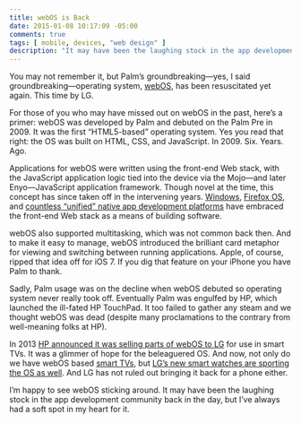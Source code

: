 ```yaml
---
title: webOS is Back
date: 2015-01-08 10:17:09 -05:00
comments: true
tags: [ mobile, devices, "web design" ]
description: "It may have been the laughing stock in the app development community, but I’ve always had a soft spot in my heart for webOS. And now it’s back!"
---
```


You may not remember it, but Palm’s groundbreaking—yes, I said groundbreaking—operating system, [webOS](https://en.wikipedia.org/wiki/WebOS), has been resuscitated yet again. This time by LG.

<!-- more -->

For those of you who may have missed out on webOS in the past, here’s a primer: webOS was developed by Palm and debuted on the Palm Pre in 2009. It was the first “HTML5-based” operating system. Yes you read that right: the OS was built on HTML, CSS, and JavaScript. In 2009. Six. Years. Ago.

Applications for webOS were written using the front-end Web stack, with the JavaScript application logic tied into the device via the Mojo—and later Enyo—JavaScript application framework. Though novel at the time, this concept has since taken off in the intervening years. [Windows](http://msdn.microsoft.com/en-us/library/windows/apps/dn631758.aspx), [Firefox OS](https://marketplace.firefox.com/developers/), and [countless “unified” native app development platforms](https://www.google.com/search?q=build%20native%20apps%20with%20html5) have embraced the front-end Web stack as a means of building software.

webOS also supported multitasking, which was not common back then. And to make it easy to manage, webOS introduced the brilliant card metaphor for viewing and switching between running applications. Apple, of course, ripped that idea off for iOS 7. If you dig that feature on your iPhone you have Palm to thank.

Sadly, Palm usage was on the decline when webOS debuted so operating system never really took off. Eventually Palm was engulfed by HP, which launched the ill-fated HP TouchPad. It too failed to gather any steam and we thought webOS was dead (despite many proclamations to the contrary from well-meaning folks at HP).

In 2013 [HP announced it was selling parts of webOS to LG](http://www.theverge.com/2013/2/25/4027814/hp-emerges-as-big-winner-in-webos-sale) for use in smart TVs. It was a glimmer of hope for the beleaguered OS. And now, not only do we have webOS based [smart TVs](http://www.lg.com/uk/smarttv/webos), but [LG’s new smart watches are sporting the OS as well](http://gizmodo.com/lgs-new-smart-watch-is-powered-by-webos-1678191522). And LG has not ruled out bringing it back for a phone either.

I’m happy to see webOS sticking around. It may have been the laughing stock in the app development community back in the day, but I’ve always had a soft spot in my heart for it.
